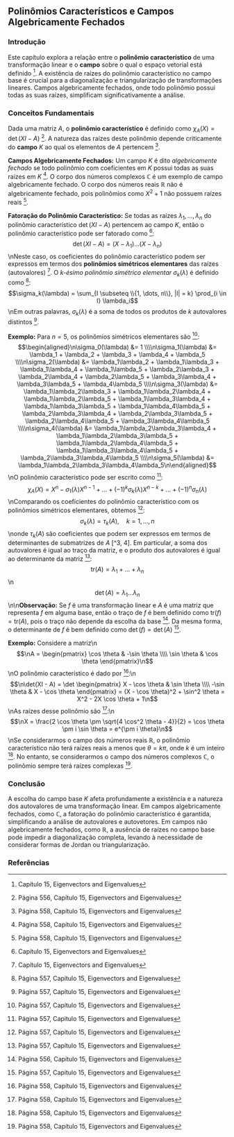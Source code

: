 ## Polinômios Característicos e Campos Algebricamente Fechados

### Introdução
Este capítulo explora a relação entre o **polinômio característico** de uma transformação linear e o **campo** sobre o qual o espaço vetorial está definido [^1]. A existência de raízes do polinômio característico no campo base é crucial para a diagonalização e triangularização de transformações lineares. Campos algebricamente fechados, onde todo polinômio possui todas as suas raízes, simplificam significativamente a análise.

### Conceitos Fundamentais
Dada uma matriz $A$, o **polinômio característico** é definido como $\chi_A(X) = \det(XI - A)$ [^3]. A natureza das raízes deste polinômio depende criticamente do **campo** $K$ ao qual os elementos de $A$ pertencem [^6].

**Campos Algebricamente Fechados:** Um campo $K$ é dito *algebricamente fechado* se todo polinômio com coeficientes em $K$ possui todas as suas raízes em $K$ [^6]. O corpo dos números complexos $\mathbb{C}$ é um exemplo de campo algebricamente fechado. O corpo dos números reais $\mathbb{R}$ não é algebricamente fechado, pois polinômios como $X^2 + 1$ não possuem raízes reais [^6].

**Fatoração do Polinômio Característico:** Se todas as raízes $\lambda_1, \dots, \lambda_n$ do polinômio característico $\det(XI - A)$ pertencem ao campo $K$, então o polinômio característico pode ser fatorado como [^1]:
$$\det(XI - A) = (X - \lambda_1) \dots (X - \lambda_n)$$\nNeste caso, os coeficientes do polinômio característico podem ser expressos em termos dos **polinômios simétricos elementares** das raízes (autovalores) [^1]. O *k-ésimo polinômio simétrico elementar* $\sigma_k(\lambda)$ é definido como [^4]:
$$\sigma_k(\lambda) = \sum_{I \subseteq \\{1, \dots, n\\}, |I| = k} \prod_{i \in I} \lambda_i$$\nEm outras palavras, $\sigma_k(\lambda)$ é a soma de todos os produtos de $k$ autovalores distintos [^4].

**Exemplo:** Para $n=5$, os polinômios simétricos elementares são [^4]:
$$\begin{aligned}\n\sigma_0(\lambda) &= 1 \\\\n\sigma_1(\lambda) &= \lambda_1 + \lambda_2 + \lambda_3 + \lambda_4 + \lambda_5 \\\\n\sigma_2(\lambda) &= \lambda_1\lambda_2 + \lambda_1\lambda_3 + \lambda_1\lambda_4 + \lambda_1\lambda_5 + \lambda_2\lambda_3 + \lambda_2\lambda_4 + \lambda_2\lambda_5 + \lambda_3\lambda_4 + \lambda_3\lambda_5 + \lambda_4\lambda_5 \\\\n\sigma_3(\lambda) &= \lambda_1\lambda_2\lambda_3 + \lambda_1\lambda_2\lambda_4 + \lambda_1\lambda_2\lambda_5 + \lambda_1\lambda_3\lambda_4 + \lambda_1\lambda_3\lambda_5 + \lambda_1\lambda_4\lambda_5 + \lambda_2\lambda_3\lambda_4 + \lambda_2\lambda_3\lambda_5 + \lambda_2\lambda_4\lambda_5 + \lambda_3\lambda_4\lambda_5 \\\\n\sigma_4(\lambda) &= \lambda_1\lambda_2\lambda_3\lambda_4 + \lambda_1\lambda_2\lambda_3\lambda_5 + \lambda_1\lambda_2\lambda_4\lambda_5 + \lambda_1\lambda_3\lambda_4\lambda_5 + \lambda_2\lambda_3\lambda_4\lambda_5 \\\\n\sigma_5(\lambda) &= \lambda_1\lambda_2\lambda_3\lambda_4\lambda_5\n\end{aligned}$$\nO polinômio característico pode ser escrito como [^4]:
$$\chi_A(X) = X^n - \sigma_1(\lambda)X^{n-1} + \dots + (-1)^k \sigma_k(\lambda)X^{n-k} + \dots + (-1)^n \sigma_n(\lambda)$$\nComparando os coeficientes do polinômio característico com os polinômios simétricos elementares, obtemos [^4]:
$$\sigma_k(\lambda) = \tau_k(A), \quad k = 1, \dots, n$$\nonde $\tau_k(A)$ são coeficientes que podem ser expressos em termos de determinantes de submatrizes de $A$ [^3, 4]. Em particular, a soma dos autovalores é igual ao traço da matriz, e o produto dos autovalores é igual ao determinante da matriz [^4]:
$$\text{tr}(A) = \lambda_1 + \dots + \lambda_n$$\n$$\det(A) = \lambda_1 \dots \lambda_n$$\n\n**Observação:** Se $f$ é uma transformação linear e $A$ é uma matriz que representa $f$ em alguma base, então o traço de $f$ é bem definido como $\text{tr}(f) = \text{tr}(A)$, pois o traço não depende da escolha da base [^3]. Da mesma forma, o determinante de $f$ é bem definido como $\det(f) = \det(A)$ [^4].

**Exemplo:** Considere a matriz\n$$\nA = \begin{pmatrix} \cos \theta & -\sin \theta \\\\ \sin \theta & \cos \theta \end{pmatrix}\n$$\nO polinômio característico é dado por [^6]:\n$$\n\det(XI - A) = \det \begin{pmatrix} X - \cos \theta & \sin \theta \\\\ -\sin \theta & X - \cos \theta \end{pmatrix} = (X - \cos \theta)^2 + \sin^2 \theta = X^2 - 2X \cos \theta + 1\n$$\nAs raízes desse polinômio são [^6]:\n$$\nX = \frac{2 \cos \theta \pm \sqrt{4 \cos^2 \theta - 4}}{2} = \cos \theta \pm i \sin \theta = e^{\pm i \theta}\n$$\nSe considerarmos o campo dos números reais $\mathbb{R}$, o polinômio característico não terá raízes reais a menos que $\theta = k\pi$, onde $k$ é um inteiro [^6]. No entanto, se considerarmos o campo dos números complexos $\mathbb{C}$, o polinômio sempre terá raízes complexas [^6].

### Conclusão
A escolha do campo base $K$ afeta profundamente a existência e a natureza dos autovalores de uma transformação linear. Em campos algebricamente fechados, como $\mathbb{C}$, a fatoração do polinômio característico é garantida, simplificando a análise de autovalores e autovetores. Em campos não algebricamente fechados, como $\mathbb{R}$, a ausência de raízes no campo base pode impedir a diagonalização completa, levando à necessidade de considerar formas de Jordan ou triangularização.

### Referências
[^1]: Capítulo 15, Eigenvectors and Eigenvalues
[^2]: Página 553, Capítulo 15, Eigenvectors and Eigenvalues
[^3]: Página 556, Capítulo 15, Eigenvectors and Eigenvalues
[^4]: Página 557, Capítulo 15, Eigenvectors and Eigenvalues
[^5]: Definição 15.2, Página 555, Capítulo 15, Eigenvectors and Eigenvalues
[^6]: Página 558, Capítulo 15, Eigenvectors and Eigenvalues
<!-- END -->